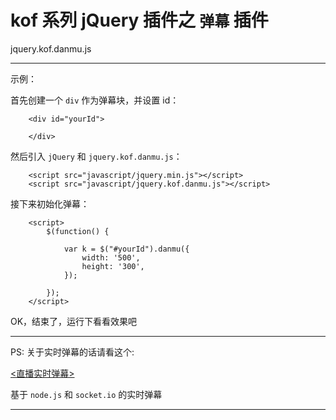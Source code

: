 # kof 系列 jQuery 插件之 `弹幕` 插件

jquery.kof.danmu.js

---

示例：

首先创建一个 `div` 作为弹幕块，并设置 id：

```
    <div id="yourId">

    </div>
```

然后引入 `jQuery` 和 `jquery.kof.danmu.js`：

```
    <script src="javascript/jquery.min.js"></script>
    <script src="javascript/jquery.kof.danmu.js"></script>
```

接下来初始化弹幕：

```
    <script>
        $(function() {

            var k = $("#yourId").danmu({
                width: '500', 
                height: '300',
            }); 

        }); 
    </script>
```

OK，结束了，运行下看看效果吧

---

PS: 关于实时弹幕的话请看这个: 

[<直播实时弹幕>](https://github.com/kof97/realtime-danmu.git)

基于 `node.js` 和 `socket.io` 的实时弹幕

---